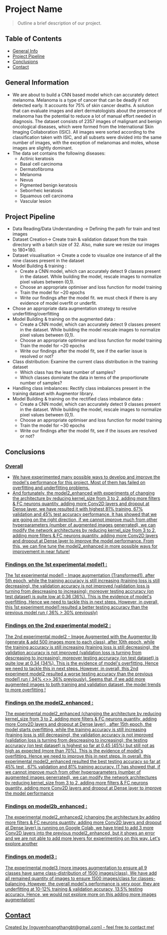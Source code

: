 # Project Name
> Outline a brief description of our project.


## Table of Contents
* [General Info](#general-information)
* [Project Pipeline](#Project-Pipeline)
* [Conclusions](#conclusions)
* [Contact](#contact)

<!-- we can include any other section that is pertinent to our problem -->

## General Information
- We are about to build a CNN based model which can accurately detect melanoma. Melanoma is a type of cancer that can be deadly if not detected early. It accounts for 75% of skin cancer deaths. A solution that can evaluate images and alert dermatologists about the presence of melanoma has the potential to reduce a lot of manual effort needed in diagnosis.
The dataset consists of 2357 images of malignant and benign oncological diseases, which were formed from the International Skin Imaging Collaboration (ISIC). All images were sorted according to the classification taken with ISIC, and all subsets were divided into the same number of images, with the exception of melanomas and moles, whose images are slightly dominant.
- The data set contains the following diseases:
    + Actinic keratosis
    + Basal cell carcinoma
    + Dermatofibroma
    + Melanoma
    + Nevus
    + Pigmented benign keratosis
    + Seborrheic keratosis
    + Squamous cell carcinoma
    + Vascular lesion

<!-- we don't have to answer all the questions - just the ones relevant to our project. -->
## Project Pipeline
- Data Reading/Data Understanding → Defining the path for train and test images 
- Dataset Creation→ Create train & validation dataset from the train directory with a batch size of 32. Also, make sure we resize our images to 180*180.
- Dataset visualisation → Create a code to visualize one instance of all the nine classes present in the dataset 
- Model Building & training : 
    + Create a CNN model, which can accurately detect 9 classes present in the dataset. While building the model, rescale images to normalize pixel values between (0,1).
    + Choose an appropriate optimiser and loss function for model training
    + Train the model for ~20 epochs
    + Write our findings after the model fit. we must check if there is any evidence of model overfit or underfit.
- Chose an appropriate data augmentation strategy to resolve underfitting/overfitting 
- Model Building & training on the augmented data :
    + Create a CNN model, which can accurately detect 9 classes present in the dataset. While building the model rescale images to normalize pixel values between (0,1).
    + Choose an appropriate optimiser and loss function for model training
    Train the model for ~20 epochs
    + Write our findings after the model fit, see if the earlier issue is resolved or not?
- Class distribution: Examine the current class distribution in the training dataset 
    + Which class has the least number of samples?
    + Which classes dominate the data in terms of the proportionate number of samples?
- Handling class imbalances: Rectify class imbalances present in the training dataset with Augmentor library.
- Model Building & training on the rectified class imbalance data :
    + Create a CNN model, which can accurately detect 9 classes present in the dataset. While building the model, rescale images to normalize pixel values between (0,1).
    + Choose an appropriate optimiser and loss function for model training
    + Train the model for ~30 epochs
    + Write our findings after the model fit, see if the issues are resolved or not?

## Conclusions
### <u> Overall <u>
- We have experimented many possible ways to develop and improve the model's performance for this project.  Most of them has failed on overfitting and underfitting problems. 
- And fortunately, the model2_enhanced with experiments of changing the architecture by reducing kernel_size from 3 to 2, adding more filters & FC neurons quantity, adding more Conv2D layers and dropout at Dense layer, we have resulted it with highest 81% training,  67% validation and 45% test accuracy performance. It has showed that we are going on the right direction, if we cannot improve much from other hyperparameters (number of augmented images generrated), we can modify the network architectures by reducing kernel_size from 3 to 2, adding more filters & FC neurons quantity, adding more Conv2D layers and dropout at Dense layer to improve the model performance. From this, we can fine tune the model2_enhanced in more possible ways for improvement in near future!

### <u> Findings on the 1st experimental model1 </u>:
The 1st experimental model1 - Image augmentation (Transformed1), after 5th epoch, while the training accuracy is still increasing (training loss is still decreasing), the validation accuracy is not improved (validation loss is turning from descreasing to increasing); moreover testing accruracy (on test dataset) is quite low at 0.36 (36%). This is the evidence of model's overfitting. Hence we need to tackle this in next steps. However, in overall, this 1st experiment model1 resulted a better testing accuracy than the previous model run ( 36% > 30% previously)

### <u> Findings on the 2nd experimental model2 </u>:
The 2nd experimental model2 - Image Augmented with the Augmentor lib (generate & add 500 images more to each class), after 10th epoch, while the training accuracy is still increasing (training loss is still decreasing), the validation accuracy is not improved (validation loss is turning from descreasing to increasing); moreover testing accruracy (on test dataset) is quite low at 0.34 (34%). This is the evidence of model's overfitting. Hence we need to tackle this in next steps. However, in overall, this 2nd experiment model2 resulted a worse testing accuracy than the previous model1 run ( 34% <>> 36% previously). Seems that, if we add more augmented images to both training and validation dataset, the model trends to more overfitting !

### <u> Findings on the model2_enhanced </u>:
The experimental model2_enhanced (changing the architecture by reducing kernel_size from 3 to 2, adding more filters & FC neurons quantity, adding more Conv2D layers and dropout at Dense layer) , after 15th epoch, the model starts overfitting, while the training accuracy is still increasing (training loss is still decreasing), the validation accuracy is not improved (validation loss is turning from descreasing to increasing); the testing accruracy (on test dataset) is highest so far at 0.45 (45%) but still not as high as expected (more than 70%). This is the evidence of model's overfitting. Hence we need to improve this in next steps.
In overall, this experimental model2_enhanced resulted the best testing accuracy so far at 45% test , 67% validation and 81% training accuracy. IT has showed that, if we cannot improve much from other hyperparameters (number of augmented images generrated), we can modify the network architectures by reducing kernel_size from 3 to 2, adding more filters & FC neurons quantity, adding more Conv2D layers and dropout at Dense layer to improve the model performance

### <u> Findings on model2b_enhanced </u>:
The experimental model2_enhanced2 (changing the architecture by adding more filters & FC neurons quantity, adding more Conv2D layers and dropout at Dense layer) is running on Google Colab, we have tried to add 3 more Conv2D layers into the previous model2_enhanced, but it shows an error and we are not able to add more leyers for experimenting on this way. Let's explore another

### <u> Findings on model3 </u>:
The experimental model3 (more images augmentation to ensure all 9 classes have same class-distribution of 1500 images/class), We have add all remained quantity of images to ensure 1500 images/class for classes-balancing. However, the overall model's performance is very poor, they are underfitting at 10-12% training & validation accuracy, 13.5% testing accuracy. Hence, we would not explore more on this adding more images augmentation!
<!-- we don't have to answer all the questions - just the ones relevant to our project. -->

## Contact
Created by [nguyenhoangthangbt@gmail.com] - feel free to contact me!
